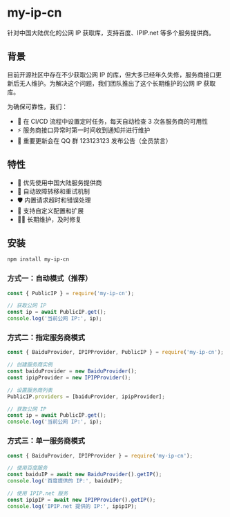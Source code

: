 # my-ip-cn

针对中国大陆优化的公网 IP 获取库，支持百度、IPIP.net 等多个服务提供商。

## 背景

目前开源社区中存在不少获取公网 IP 的库，但大多已经年久失修，服务商接口更新后无人维护。为解决这个问题，我们团队推出了这个长期维护的公网 IP 获取库。

为确保可靠性，我们：
- 🤖 在 CI/CD 流程中设置定时任务，每天自动检查 3 次各服务商的可用性
- ⚡️ 服务商接口异常时第一时间收到通知并进行维护
- 📢 重要更新会在 QQ 群 123123123 发布公告（全员禁言）

## 特性

- 🚀 优先使用中国大陆服务提供商
- 🔄 自动故障转移和重试机制
- 🛡 内置请求超时和错误处理
- 🔌 支持自定义配置和扩展
- 👨‍💻 长期维护，及时修复

## 安装

```bash
npm install my-ip-cn
```
### 方式一：自动模式（推荐）
```javascript
const { PublicIP } = require('my-ip-cn');

// 获取公网 IP
const ip = await PublicIP.get();
console.log('当前公网 IP:', ip);
```

### 方式二：指定服务商模式
```javascript
const { BaiduProvider, IPIPProvider, PublicIP } = require('my-ip-cn');

// 创建服务商实例
const baiduProvider = new BaiduProvider();
const ipipProvider = new IPIPProvider();

// 设置服务商列表
PublicIP.providers = [baiduProvider, ipipProvider];

// 获取公网 IP
const ip = await PublicIP.get();
console.log('当前公网 IP:', ip);
```

### 方式三：单一服务商模式
```javascript
const { BaiduProvider, IPIPProvider } = require('my-ip-cn');

// 使用百度服务
const baiduIP = await new BaiduProvider().getIP();
console.log('百度提供的 IP:', baiduIP);

// 使用 IPIP.net 服务
const ipipIP = await new IPIPProvider().getIP();
console.log('IPIP.net 提供的 IP:', ipipIP);
```